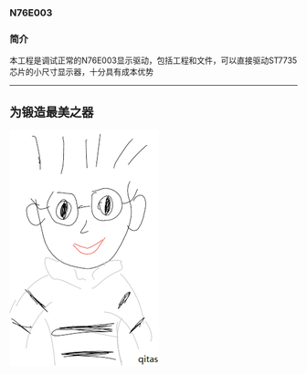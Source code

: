 ﻿### N76E003

### 简介

本工程是调试正常的N76E003显示驱动，包括工程和文件，可以直接驱动ST7735芯片的小尺寸显示器，十分具有成本优势



---

## 为锻造最美之器

[![sites](qitas/qitas.png)](http://www.qitas.cn)
